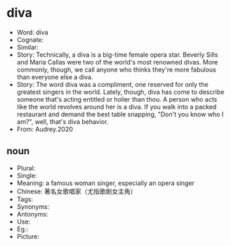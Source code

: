 # diva

- Word: diva
- Cognate: 
- Similar: 
- Story: Technically, a diva is a big-time female opera star. Beverly Sills and Maria Callas were two of the world's most renowned divas. More commonly, though, we call anyone who thinks they're more fabulous than everyone else a diva.
- Story: The word diva was a compliment, one reserved for only the greatest singers in the world. Lately, though, diva has come to describe someone that's acting entitled or holier than thou. A person who acts like the world revolves around her is a diva. If you walk into a packed restaurant and demand the best table snapping, "Don't you know who I am?", well, that's diva behavior.
- From: Audrey.2020

## noun

- Plural: 
- Single: 
- Meaning: a famous woman singer, especially an opera singer
- Chinese: 著名女歌唱家（尤指歌剧女主角）
- Tags: 
- Synonyms: 
- Antonyms: 
- Use: 
- Eg.: 
- Picture: 

